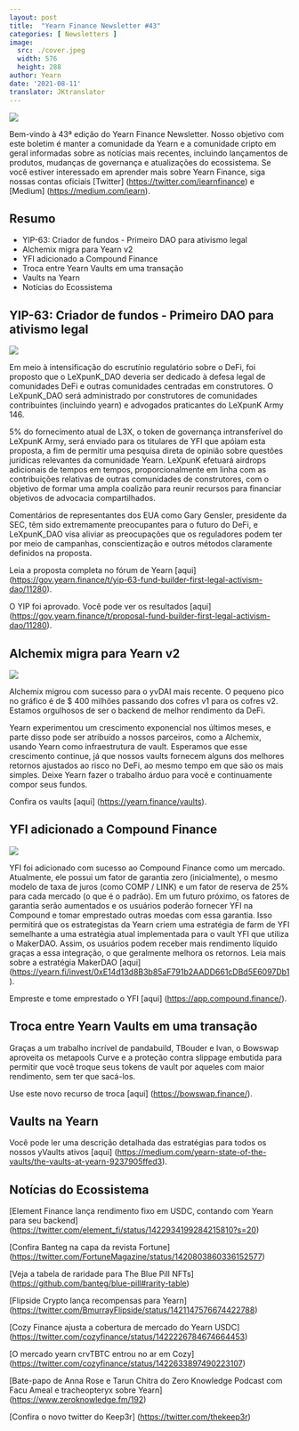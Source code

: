 ```yaml
---
layout: post
title:  "Yearn Finance Newsletter #43"
categories: [ Newsletters ]
image:
  src: ./cover.jpeg
  width: 576
  height: 288
author: Yearn
date: '2021-08-11'
translator: JKtranslator
---
```



![](/_posts/_newsletters/Yearn-Finance-Newsletter-43/cover.jpeg?w=880&h=440)

Bem-vindo à 43ª edição do Yearn Finance Newsletter. Nosso objetivo com este boletim é manter a comunidade da Yearn e a comunidade cripto em geral informadas sobre as notícias mais recentes, incluindo lançamentos de produtos, mudanças de governança e atualizações do ecossistema. Se você estiver interessado em aprender mais sobre Yearn Finance, siga nossas contas oficiais [Twitter] (https://twitter.com/iearnfinance) e [Medium] (https://medium.com/iearn).

## **Resumo**

- YIP-63: Criador de fundos - Primeiro DAO para ativismo legal
- Alchemix migra para Yearn v2
- YFI adicionado a Compound Finance
- Troca entre Yearn Vaults em uma transação
- Vaults na Yearn
- Notícias do Ecossistema

## **YIP-63: Criador de fundos - Primeiro DAO para ativismo legal**

![](/_posts/_newsletters/Yearn-Finance-Newsletter-43/image2.jpg?w=360&h=203)

Em meio à intensificação do escrutínio regulatório sobre o DeFi, foi proposto que o LeXpunK_DAO deveria ser dedicado à defesa legal de comunidades DeFi e outras comunidades centradas em construtores. O LeXpunK_DAO será administrado por construtores de comunidades contribuintes (incluindo yearn) e advogados praticantes do LeXpunK Army 146.

5% do fornecimento atual de L3X, o token de governança intransferível do LeXpunK Army, será enviado para os titulares de YFI que apóiam esta proposta, a fim de permitir uma pesquisa direta de opinião sobre questões jurídicas relevantes da comunidade Yearn. LeXpunK efetuará airdrops adicionais de tempos em tempos, proporcionalmente em linha com as contribuições relativas de outras comunidades de construtores, com o objetivo de formar uma ampla coalizão para reunir recursos para financiar objetivos de advocacia compartilhados.

Comentários de representantes dos EUA como Gary Gensler, presidente da SEC, têm sido extremamente preocupantes para o futuro do DeFi, e LeXpunK_DAO visa aliviar as preocupações que os reguladores podem ter por meio de campanhas, conscientização e outros métodos claramente definidos na proposta.

Leia a proposta completa no fórum de Yearn [aqui] (https://gov.yearn.finance/t/yip-63-fund-builder-first-legal-activism-dao/11280).

O YIP foi aprovado. Você pode ver os resultados [aqui] (https://gov.yearn.finance/t/proposal-fund-builder-first-legal-activism-dao/11280).

## **Alchemix migra para Yearn v2**

![](/_posts/_newsletters/Yearn-Finance-Newsletter-43/image3.jpg?w=1334&h=582)

Alchemix migrou com sucesso para o yvDAI mais recente. O pequeno pico no gráfico é de $ 400 milhões passando dos cofres v1 para os cofres v2. Estamos orgulhosos de ser o backend de melhor rendimento da DeFi.

Yearn experimentou um crescimento exponencial nos últimos meses, e parte disso pode ser atribuído a nossos parceiros, como a Alchemix, usando Yearn como infraestrutura de vault. Esperamos que esse crescimento continue, já que nossos vaults fornecem alguns dos melhores retornos ajustados ao risco no DeFi, ao mesmo tempo em que são os mais simples. Deixe Yearn fazer o trabalho árduo para você e continuamente compor seus fundos.

Confira os vaults [aqui] (https://yearn.finance/vaults).

## **YFI adicionado a Compound Finance**

![](/_posts/_newsletters/Yearn-Finance-Newsletter-43/image4.jpg?w=1456&h=540)

YFI foi adicionado com sucesso ao Compound Finance como um mercado. Atualmente, ele possui um fator de garantia zero (inicialmente), o mesmo modelo de taxa de juros (como COMP / LINK) e um fator de reserva de 25% para cada mercado (o que é o padrão). Em um futuro próximo, os fatores de garantia serão aumentados e os usuários poderão fornecer YFI na Compound e tomar emprestado outras moedas com essa garantia. Isso permitirá que os estrategistas da Yearn criem uma estratégia de farm de YFI semelhante a uma estratégia atual implementada para o vault YFI que utiliza o MakerDAO. Assim, os usuários podem receber mais rendimento líquido graças a essa integração, o que geralmente melhora os retornos. Leia mais sobre a estratégia MakerDAO [aqui] (https://yearn.fi/invest/0xE14d13d8B3b85aF791b2AADD661cDBd5E6097Db1).

Empreste e tome emprestado o YFI [aqui] (https://app.compound.finance/).

## **Troca entre Yearn Vaults em uma transação**

Graças a um trabalho incrível de pandabuild, TBouder e Ivan, o Bowswap aproveita os metapools Curve e a proteção contra slippage embutida para permitir que você troque seus tokens de vault por aqueles com maior rendimento, sem ter que sacá-los.

Use este novo recurso de troca [aqui] (https://bowswap.finance/).

## **Vaults na Yearn**

Você pode ler uma descrição detalhada das estratégias para todos os nossos yVaults ativos [aqui] (https://medium.com/yearn-state-of-the-vaults/the-vaults-at-yearn-9237905ffed3).

## **Notícias do Ecossistema**

[Element Finance lança rendimento fixo em USDC, contando com Yearn para seu backend] (https://twitter.com/element_fi/status/1422934199284215810?s=20)

[Confira Banteg na capa da revista Fortune] (https://twitter.com/FortuneMagazine/status/1420803860336152577)

[Veja a tabela de raridade para The Blue Pill NFTs] (https://github.com/banteg/blue-pill#rarity-table)

[Flipside Crypto lança recompensas para Yearn] (https://twitter.com/BmurrayFlipside/status/1421147576674422788)

[Cozy Finance ajusta a cobertura de mercado do Yearn USDC] (https://twitter.com/cozyfinance/status/1422226784674664453)

[O mercado yearn crvTBTC entrou no ar em Cozy] (https://twitter.com/cozyfinance/status/1422633897490223107)

[Bate-papo de Anna Rose e Tarun Chitra do Zero Knowledge Podcast com Facu Ameal e tracheopteryx sobre Yearn] (https://www.zeroknowledge.fm/192)

[Confira o novo twitter do Keep3r] (https://twitter.com/thekeep3r)
